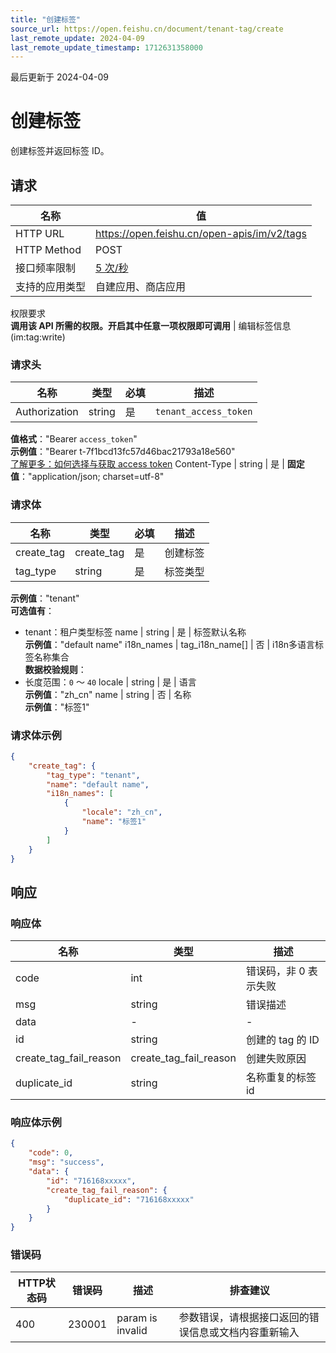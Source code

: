 ```yaml
---
title: "创建标签"
source_url: https://open.feishu.cn/document/tenant-tag/create
last_remote_update: 2024-04-09
last_remote_update_timestamp: 1712631358000
---
```

最后更新于 2024-04-09

# 创建标签

创建标签并返回标签 ID。

## 请求
名称 | 值
---|---
HTTP URL | https://open.feishu.cn/open-apis/im/v2/tags
HTTP Method | POST
接口频率限制 | [5 次/秒](https://open.feishu.cn/document/ukTMukTMukTM/uUzN04SN3QjL1cDN)
支持的应用类型 | 自建应用、商店应用
权限要求  
            **调用该 API 所需的权限。开启其中任意一项权限即可调用** | 编辑标签信息(im:tag:write)

### 请求头

名称 | 类型 | 必填 | 描述
--- | --- | --- | ---
Authorization | string | 是 | `tenant_access_token`  
**值格式**："Bearer `access_token`"  
**示例值**："Bearer t-7f1bcd13fc57d46bac21793a18e560"  
[了解更多：如何选择与获取 access token](https://open.feishu.cn/document/uAjLw4CM/ugTN1YjL4UTN24CO1UjN/trouble-shooting/how-to-choose-which-type-of-token-to-use)
Content-Type | string | 是 | **固定值**："application/json; charset=utf-8"

### 请求体

名称 | 类型 | 必填 | 描述
--- | --- | --- | ---
create_tag | create_tag | 是 | 创建标签
tag_type | string | 是 | 标签类型  
**示例值**："tenant"  
**可选值有**：  
- tenant：租户类型标签
name | string | 是 | 标签默认名称  
**示例值**："default name"
i18n_names | tag_i18n_name\[\] | 否 | i18n多语言标签名称集合  
**数据校验规则**：  
- 长度范围：`0` ～ `40`
locale | string | 是 | 语言  
**示例值**："zh_cn"
name | string | 否 | 名称  
**示例值**："标签1"

### 请求体示例
```json
{
    "create_tag": {
        "tag_type": "tenant",
        "name": "default name",
        "i18n_names": [
            {
                "locale": "zh_cn",
                "name": "标签1"
            }
        ]
    }
}
```

## 响应

### 响应体

名称 | 类型 | 描述
--- | --- | ---
code | int | 错误码，非 0 表示失败
msg | string | 错误描述
data | \- | \-
id | string | 创建的 tag 的 ID
create_tag_fail_reason | create_tag_fail_reason | 创建失败原因
duplicate_id | string | 名称重复的标签id

### 响应体示例
```json
{
    "code": 0,
    "msg": "success",
    "data": {
        "id": "716168xxxxx",
        "create_tag_fail_reason": {
            "duplicate_id": "716168xxxxx"
        }
    }
}
```

### 错误码

HTTP状态码 | 错误码 | 描述 | 排查建议
--- | --- | --- | ---
400 | 230001 | param is invalid | 参数错误，请根据接口返回的错误信息或文档内容重新输入
